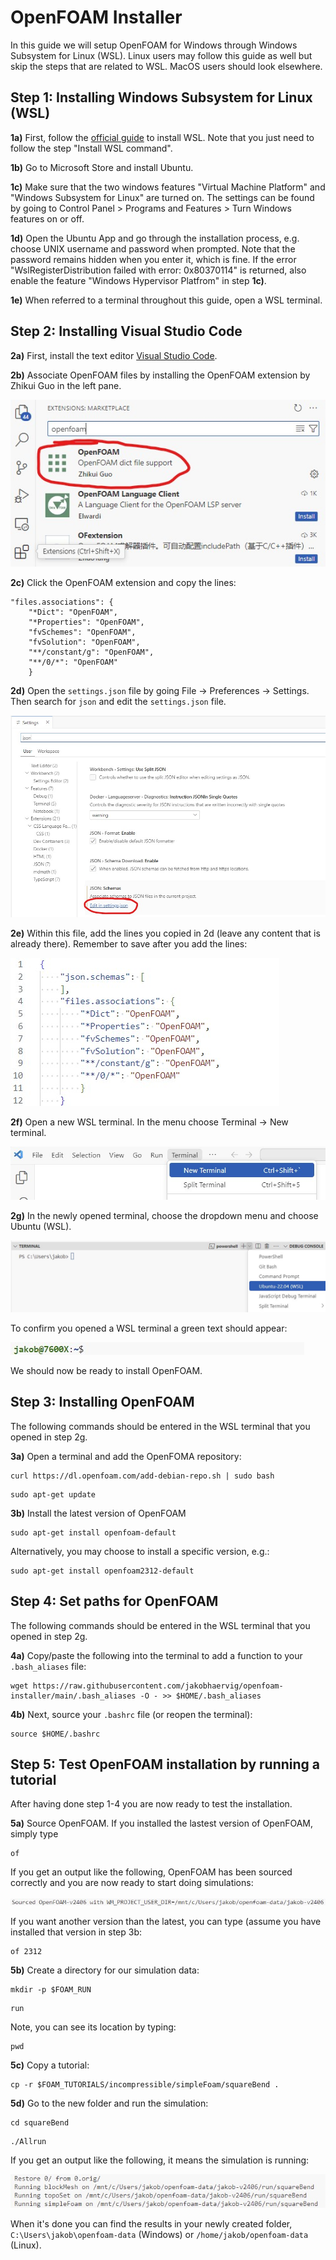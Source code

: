 # OpenFOAM Installer

In this guide we will setup OpenFOAM for Windows through Windows Subsystem for Linux (WSL). Linux users may follow this guide as well but skip the steps that are related to WSL. MacOS users should look elsewhere.

## Step 1: Installing Windows Subsystem for Linux (WSL)
**1a)** First, follow the [official guide](https://learn.microsoft.com/en-gb/windows/wsl/install#install-wsl-command) to install WSL. Note that you just need to follow the step "Install WSL command".

**1b)** Go to Microsoft Store and install Ubuntu.

**1c)** Make sure that the two windows features "Virtual Machine Platform" and "Windows Subsystem for Linux" are turned on.  The settings can be found by going to Control Panel > Programs and Features > Turn Windows features on or off.

**1d)** Open the Ubuntu App and go through the installation process, e.g. choose UNIX username and password when prompted. Note that the password remains hidden when you enter it, which is fine.
If the error "WslRegisterDistribution failed with error: 0x80370114" is returned, also enable the feature "Windows Hypervisor Platfrom" in step **1c)**.

**1e)** When referred to a terminal throughout this guide, open a WSL terminal.

## Step 2: Installing Visual Studio Code
**2a)** First, install the text editor [Visual Studio Code](https://code.visualstudio.com).

**2b)** Associate OpenFOAM files by installing the OpenFOAM extension by Zhikui Guo in the left pane.

![](of-extension.jpg)

**2c)** Click the OpenFOAM extension and copy the lines:

```
"files.associations": {
    "*Dict": "OpenFOAM",
    "*Properties": "OpenFOAM",
    "fvSchemes": "OpenFOAM",
    "fvSolution": "OpenFOAM",
    "**/constant/g": "OpenFOAM",
    "**/0/*": "OpenFOAM"
    }
```

**2d)** Open the ``settings.json`` file by going File -> Preferences -> Settings. Then search for ``json`` and edit the ``settings.json`` file.

![](settings-json.jpg)

**2e)** Within this file, add the lines you copied in 2d (leave any content that is already there). Remember to save after you add the lines:

![](settings-json2.jpg)

**2f)** Open a new WSL terminal. In the menu choose Terminal -> New terminal.

![](new-terminal.jpg)

**2g)** In the newly opened terminal, choose the dropdown menu and choose Ubuntu (WSL).

![](wsl-terminal.jpg)

To confirm you opened a WSL terminal a green text should appear:

![](in-wsl-terminal.jpg)

We should now be ready to install OpenFOAM.

## Step 3: Installing OpenFOAM
The following commands should be entered in the WSL terminal that you opened in step 2g.

**3a)** Open a terminal and add the OpenFOMA repository:
```
curl https://dl.openfoam.com/add-debian-repo.sh | sudo bash 
```
```
sudo apt-get update 
```

**3b)** Install the latest version of OpenFOAM

```
sudo apt-get install openfoam-default
```

Alternatively, you may choose to install a specific version, e.g.:
```
sudo apt-get install openfoam2312-default 
```
## Step 4: Set paths for OpenFOAM
The following commands should be entered in the WSL terminal that you opened in step 2g.

**4a)** Copy/paste the following into the terminal to add a function to your ``.bash_aliases`` file:

```
wget https://raw.githubusercontent.com/jakobhaervig/openfoam-installer/main/.bash_aliases -O - >> $HOME/.bash_aliases
```
**4b)** Next, source your ``.bashrc`` file (or reopen the terminal):
```
source $HOME/.bashrc
```

## Step 5: Test OpenFOAM installation by running a tutorial
After having done step 1-4 you are now ready to test the installation.

**5a)** Source OpenFOAM. If you installed the lastest version of OpenFOAM, simply type
```
of
```
If you get an output like the following, OpenFOAM has been sourced correctly and you are now ready to start doing simulations:

![](of-sourced.jpg)

If you want another version than the latest, you can type (assume you have installed that version in step 3b:

```
of 2312
```

**5b)** Create a directory for our simulation data:

```
mkdir -p $FOAM_RUN
```

```
run
```

Note, you can see its location by typing:
```
pwd
```

**5c)** Copy a tutorial:

```
cp -r $FOAM_TUTORIALS/incompressible/simpleFoam/squareBend .
```

**5d)** Go to the new folder and run the simulation:

```
cd squareBend
```

```
./Allrun
```

If you get an output like the following, it means the simulation is running:

![](of-running.jpg)

When it's done you can find the results in your newly created folder, ``C:\Users\jakob\openfoam-data`` (Windows) or ``/home/jakob/openfoam-data`` (Linux).
